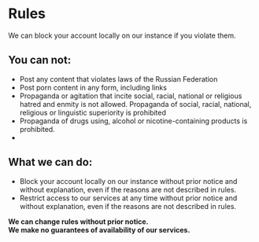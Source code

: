 # Rules
We can block your account locally on our instance if you violate them.

## You can not:
- Post any content that violates laws of the Russian Federation
- Post porn content in any form, including links
- Propaganda or agitation that incite social, racial, national or religious hatred and enmity is not allowed. Propaganda of social, racial, national, religious or linguistic superiority is prohibited
- Propaganda of drugs using, alcohol or nicotine-containing products is prohibited.
- 
## What we can do:
- Block your account locally on our instance without prior notice and without explanation, even if the reasons are not described in rules.
- Restrict access to our services at any time without prior notice and without explanation, even if the reasons are not described in rules.

**We can change rules without prior notice.**<br>
**We make no guarantees of availability of our services.**
